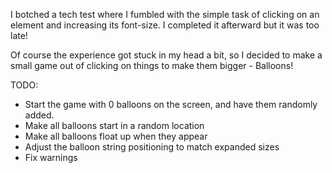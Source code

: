 I botched a tech test where I fumbled with the simple task of clicking on an element and increasing its font-size. I completed it afterward but it was too late!

Of course the experience got stuck in my head a bit, so I decided to make a small game out of clicking on things to make them bigger - Balloons!

TODO:

- Start the game with 0 balloons on the screen, and have them randomly added.
- Make all balloons start in a random location
- Make all balloons float up when they appear
- Adjust the balloon string positioning to match expanded sizes
- Fix warnings